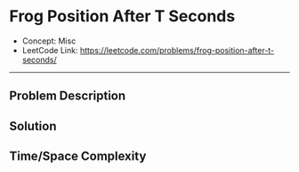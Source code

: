 # Frog Position After T Seconds

- Concept: Misc
- LeetCode Link: https://leetcode.com/problems/frog-position-after-t-seconds/

---

## Problem Description

## Solution

## Time/Space Complexity

